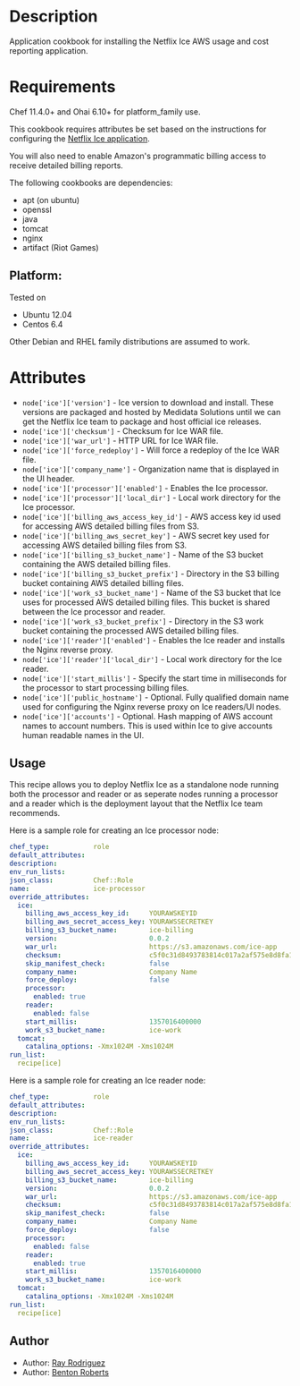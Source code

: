 Description
===========

Application cookbook for installing the Netflix Ice AWS usage
and cost reporting application.

Requirements
============

Chef 11.4.0+ and Ohai 6.10+ for platform_family use.

This cookbook requires attributes be set based on the instructions for 
configuring the [Netflix Ice application](https://github.com/Netflix/ice).

You will also need to enable Amazon's programmatic billing access to 
receive detailed billing reports.

The following cookbooks are dependencies:

* apt (on ubuntu)
* openssl
* java
* tomcat
* nginx
* artifact (Riot Games)

## Platform:

Tested on 

* Ubuntu 12.04
* Centos 6.4

Other Debian and RHEL family distributions are assumed to work.

Attributes
==========

* `node['ice']['version']` - Ice version to download and install.  These 
versions are packaged and hosted by Medidata Solutions until we can get the 
Netflix Ice team to package and host official ice releases.
* `node['ice']['checksum']` - Checksum for Ice WAR file.
* `node['ice']['war_url']` - HTTP URL for Ice WAR file.
* `node['ice']['force_redeploy']` - Will force a redeploy of the Ice WAR file.
* `node['ice']['company_name']` - Organization name that is displayed in the 
UI header.
* `node['ice']['processor']['enabled']` - Enables the Ice processor.
* `node['ice']['processor']['local_dir']` - Local work directory for the Ice
processor.
* `node['ice']['billing_aws_access_key_id']` - AWS access key id used for
accessing AWS detailed billing files from S3.
* `node['ice']['billing_aws_secret_key']` - AWS secret key used for
accessing AWS detailed billing files from S3.
* `node['ice']['billing_s3_bucket_name']` - Name of the S3 bucket containing
the AWS detailed billing files.
* `node['ice']['billing_s3_bucket_prefix']` - Directory in the S3 billing bucket 
containing AWS detailed billing files.
* `node['ice']['work_s3_bucket_name']` - Name of the S3 bucket that Ice uses 
for processed AWS detailed billing files.  This bucket is shared between the Ice
processor and reader.
* `node['ice']['work_s3_bucket_prefix']` - Directory in the S3 work bucket 
containing the processed AWS detailed billing files.
* `node['ice']['reader']['enabled']` - Enables the Ice reader and installs the
Nginx reverse proxy.
* `node['ice']['reader']['local_dir']` - Local work directory for the Ice reader.
* `node['ice']['start_millis']` - Specify the start time in milliseconds for the 
processor to start processing billing files.
* `node['ice']['public_hostname']` - Optional. Fully qualified domain name used for 
configuring the Nginx reverse proxy on Ice readers/UI nodes.
* `node['ice']['accounts']` - Optional.  Hash mapping of AWS account names to 
account numbers.  This is used within Ice to give accounts human readable names 
in the UI.

## Usage

This recipe allows you to deploy Netflix Ice as a standalone node running both the
processor and reader or as seperate nodes running a processor and a reader which is the
deployment layout that the Netflix Ice team recommends.

Here is a sample role for creating an Ice processor node:
```YAML
chef_type:           role
default_attributes:
description:         
env_run_lists:
json_class:          Chef::Role
name:                ice-processor
override_attributes:
  ice:
    billing_aws_access_key_id:     YOURAWSKEYID
    billing_aws_secret_access_key: YOURAWSSECRETKEY
    billing_s3_bucket_name:        ice-billing
    version:                       0.0.2
    war_url:                       https://s3.amazonaws.com/ice-app
    checksum:                      c5f0c31d8493783814c017a2af575e8d8fa1855359008b868621823381d61d6a 
    skip_manifest_check:           false
    company_name:                  Company Name
    force_deploy:                  false
    processor:
      enabled: true
    reader:
      enabled: false
    start_millis:                  1357016400000
    work_s3_bucket_name:           ice-work
  tomcat:
    catalina_options: -Xmx1024M -Xms1024M
run_list:
  recipe[ice]
```

Here is a sample role for creating an Ice reader node:
```YAML
chef_type:           role
default_attributes:
description:         
env_run_lists:
json_class:          Chef::Role
name:                ice-reader
override_attributes:
  ice:
    billing_aws_access_key_id:     YOURAWSKEYID
    billing_aws_secret_access_key: YOURAWSSECRETKEY
    billing_s3_bucket_name:        ice-billing
    version:                       0.0.2
    war_url:                       https://s3.amazonaws.com/ice-app
    checksum:                      c5f0c31d8493783814c017a2af575e8d8fa1855359008b868621823381d61d6a 
    skip_manifest_check:           false
    company_name:                  Company Name
    force_deploy:                  false
    processor:
      enabled: false
    reader:
      enabled: true
    start_millis:                  1357016400000
    work_s3_bucket_name:           ice-work
  tomcat:
    catalina_options: -Xmx1024M -Xms1024M
run_list:
  recipe[ice]
```

## Author

* Author: [Ray Rodriguez](https://github.com/rayrod2030)
* Author: [Benton Roberts](https://github.com/benton)
